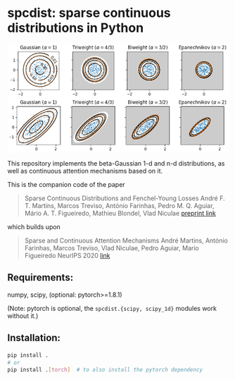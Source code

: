 # spcdist: sparse continuous distributions in Python

<img src="spcdist_samples.png" alt="Contours of, and samples from,
several beta-Gaussian distributions, with spherical and 
full-covariance settings.">

This repository implements the beta-Gaussian 1-d and n-d distributions,
as well as continuous attention mechanisms based on it.

This is the companion code of the paper

> Sparse Continuous Distributions and Fenchel-Young Losses
> André F. T. Martins, Marcos Treviso, António Farinhas, Pedro M. Q. Aguiar, Mário A. T. Figueiredo, Mathieu Blondel, Vlad Niculae
> [preprint link](https://arxiv.org/abs/2108.01988)

which builds upon

> Sparse and Continuous Attention Mechanisms
> André Martins, António Farinhas, Marcos Treviso, Vlad Niculae, Pedro Aguiar, Mario Figueiredo
> NeurIPS 2020
> [link](https://papers.neurips.cc/paper/2020/hash/f0b76267fbe12b936bd65e203dc675c1-Abstract.html)

## Requirements:

numpy, scipy, (optional: pytorch>=1.8.1)

(Note: pytorch is optional, the `spcdist.{scipy, scipy_1d}` modules work without it.)

## Installation:

```bash
pip install .
# or
pip install .[torch]  # to also install the pytorch dependency 
```
